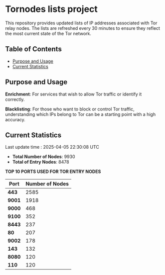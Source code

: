 # Tornodes lists project

This repository provides updated lists of IP addresses associated with Tor relay nodes. The lists are refreshed every 30 minutes to ensure they reflect the most current state of the Tor network.

## Table of Contents

- [Purpose and Usage](#purpose-and-usage)
- [Current Statistics](#current-statistics)


## Purpose and Usage

**Enrichment**: For services that wish to allow Tor traffic or identify it correctly.

**Blacklisting**: For those who want to block or control Tor traffic, understanding which IPs belong to Tor can be a starting point with a high accuracy.

## Current Statistics

Last update time : 2025-04-05 22:30:08 UTC

- **Total Number of Nodes**: 9930
- **Total of Entry Nodes**: 8478

**TOP 10 PORTS USED FOR TOR ENTRY NODES**

| **Port** | **Number of Nodes** |
|------|-----------------|
| **443**   | 2585  |
| **9001**   | 1918  |
| **9000**   | 468  |
| **9100**   | 352  |
| **8443**   | 237  |
| **80**   | 207  |
| **9002**   | 178  |
| **143**   | 132  |
| **8080**   | 120  |
| **110**   | 120  |

